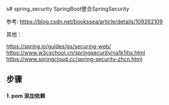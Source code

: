 s# spring_security
SpringBoot整合SpringSecurity

参考:
https://blog.csdn.net/bookssea/article/details/109262109

其他：

https://spring.io/guides/gs/securing-web/
https://www.w3cschool.cn/springsecurity/na1k1ihx.html
https://www.springcloud.cc/spring-security-zhcn.html

## 步骤

#### 1. pom 添加依赖

